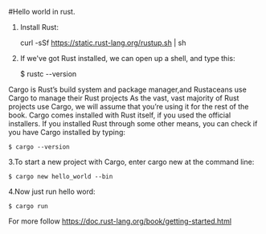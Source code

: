 #Hello world in rust.

1. Install Rust:

    curl -sSf https://static.rust-lang.org/rustup.sh | sh

2. If we've got Rust installed, we can open up a shell, and type this:

    $ rustc --version

Cargo is Rust’s build system and package manager,and Rustaceans use Cargo to manage their Rust projects
As the vast, vast majority of Rust projects use Cargo, we will assume that you’re using it for the rest of the book. Cargo comes installed with Rust itself, if you used the official installers. If you installed Rust through some other means, you can check if you have Cargo installed by typing:

    $ cargo --version

3.To start a new project with Cargo, enter cargo new at the command line:

    $ cargo new hello_world --bin

4.Now just run hello word:

    $ cargo run

For more follow https://doc.rust-lang.org/book/getting-started.html
